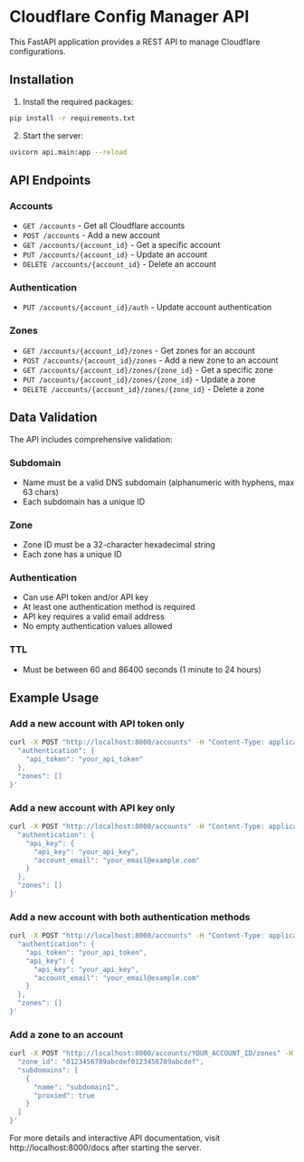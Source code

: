 # Cloudflare Config Manager API

This FastAPI application provides a REST API to manage Cloudflare configurations.

## Installation

1. Install the required packages:
```bash
pip install -r requirements.txt
```

2. Start the server:
```bash
uvicorn api.main:app --reload
```

## API Endpoints

### Accounts
- `GET /accounts` - Get all Cloudflare accounts
- `POST /accounts` - Add a new account
- `GET /accounts/{account_id}` - Get a specific account
- `PUT /accounts/{account_id}` - Update an account
- `DELETE /accounts/{account_id}` - Delete an account

### Authentication
- `PUT /accounts/{account_id}/auth` - Update account authentication

### Zones
- `GET /accounts/{account_id}/zones` - Get zones for an account
- `POST /accounts/{account_id}/zones` - Add a new zone to an account
- `GET /accounts/{account_id}/zones/{zone_id}` - Get a specific zone
- `PUT /accounts/{account_id}/zones/{zone_id}` - Update a zone
- `DELETE /accounts/{account_id}/zones/{zone_id}` - Delete a zone

## Data Validation

The API includes comprehensive validation:

### Subdomain
- Name must be a valid DNS subdomain (alphanumeric with hyphens, max 63 chars)
- Each subdomain has a unique ID

### Zone
- Zone ID must be a 32-character hexadecimal string
- Each zone has a unique ID

### Authentication
- Can use API token and/or API key
- At least one authentication method is required
- API key requires a valid email address
- No empty authentication values allowed

### TTL
- Must be between 60 and 86400 seconds (1 minute to 24 hours)

## Example Usage

### Add a new account with API token only
```bash
curl -X POST "http://localhost:8000/accounts" -H "Content-Type: application/json" -d '{
  "authentication": {
    "api_token": "your_api_token"
  },
  "zones": []
}'
```

### Add a new account with API key only
```bash
curl -X POST "http://localhost:8000/accounts" -H "Content-Type: application/json" -d '{
  "authentication": {
    "api_key": {
      "api_key": "your_api_key",
      "account_email": "your_email@example.com"
    }
  },
  "zones": []
}'
```

### Add a new account with both authentication methods
```bash
curl -X POST "http://localhost:8000/accounts" -H "Content-Type: application/json" -d '{
  "authentication": {
    "api_token": "your_api_token",
    "api_key": {
      "api_key": "your_api_key",
      "account_email": "your_email@example.com"
    }
  },
  "zones": []
}'
```

### Add a zone to an account
```bash
curl -X POST "http://localhost:8000/accounts/YOUR_ACCOUNT_ID/zones" -H "Content-Type: application/json" -d '{
  "zone_id": "0123456789abcdef0123456789abcdef",
  "subdomains": [
    {
      "name": "subdomain1",
      "proxied": true
    }
  ]
}'
```

For more details and interactive API documentation, visit http://localhost:8000/docs after starting the server.
